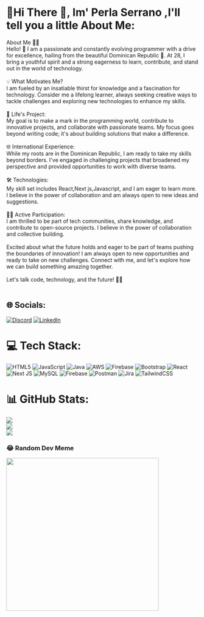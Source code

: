# 💫Hi There 👋, Im' Perla Serrano ,I'll tell you a little About Me:
About Me 👩‍💻<br>Hello! 👋 I am a passionate and constantly evolving programmer with a drive for excellence, hailing from the beautiful Dominican Republic 🌴. At 28, I bring a youthful spirit and a strong eagerness to learn, contribute, and stand out in the world of technology.<br><br>💡 What Motivates Me?<br>I am fueled by an insatiable thirst for knowledge and a fascination for technology. Consider me a lifelong learner, always seeking creative ways to tackle challenges and exploring new technologies to enhance my skills.<br><br>🚀 Life's Project:<br>My goal is to make a mark in the programming world, contribute to innovative projects, and collaborate with passionate teams. My focus goes beyond writing code; it's about building solutions that make a difference.<br><br>🌐 International Experience:<br>While my roots are in the Dominican Republic, I am ready to take my skills beyond borders. I've engaged in challenging projects that broadened my perspective and provided opportunities to work with diverse teams.<br><br>🛠️ Technologies:<br>My skill set includes React,Next js,Javascript, and I am eager to learn more. I believe in the power of collaboration and am always open to new ideas and suggestions.<br><br>👩‍💻 Active Participation:<br>I am thrilled to be part of tech communities, share knowledge, and contribute to open-source projects. I believe in the power of collaboration and collective building.<br><br>Excited about what the future holds and eager to be part of teams pushing the boundaries of innovation! I am always open to new opportunities and ready to take on new challenges. Connect with me, and let's explore how we can build something amazing together.<br><br>Let's talk code, technology, and the future! 🚀✨<br><br>


## 🌐 Socials:
[![Discord](https://img.shields.io/badge/Discord-%237289DA.svg?logo=discord&logoColor=white)](https://discord.gg/perlamassielserrano) [![LinkedIn](https://img.shields.io/badge/LinkedIn-%230077B5.svg?logo=linkedin&logoColor=white)](https://linkedin.com/in/https://www.linkedin.com/in/perla-serrano-257b9217b/) 

# 💻 Tech Stack:
![HTML5](https://img.shields.io/badge/html5-%23E34F26.svg?style=for-the-badge&logo=html5&logoColor=white) ![JavaScript](https://img.shields.io/badge/javascript-%23323330.svg?style=for-the-badge&logo=javascript&logoColor=%23F7DF1E) ![Java](https://img.shields.io/badge/java-%23ED8B00.svg?style=for-the-badge&logo=openjdk&logoColor=white) ![AWS](https://img.shields.io/badge/AWS-%23FF9900.svg?style=for-the-badge&logo=amazon-aws&logoColor=white) ![Firebase](https://img.shields.io/badge/firebase-%23039BE5.svg?style=for-the-badge&logo=firebase) ![Bootstrap](https://img.shields.io/badge/bootstrap-%238511FA.svg?style=for-the-badge&logo=bootstrap&logoColor=white) ![React](https://img.shields.io/badge/react-%2320232a.svg?style=for-the-badge&logo=react&logoColor=%2361DAFB) ![Next JS](https://img.shields.io/badge/Next-black?style=for-the-badge&logo=next.js&logoColor=white) ![MySQL](https://img.shields.io/badge/mysql-%2300000f.svg?style=for-the-badge&logo=mysql&logoColor=white) ![Firebase](https://img.shields.io/badge/Firebase-039BE5?style=for-the-badge&logo=Firebase&logoColor=white) ![Postman](https://img.shields.io/badge/Postman-FF6C37?style=for-the-badge&logo=postman&logoColor=white) ![Jira](https://img.shields.io/badge/jira-%230A0FFF.svg?style=for-the-badge&logo=jira&logoColor=white) ![TailwindCSS](https://img.shields.io/badge/tailwindcss-%2338B2AC.svg?style=for-the-badge&logo=tailwind-css&logoColor=white)
# 📊 GitHub Stats:
![](https://github-readme-stats.vercel.app/api?username=perlaserrano&theme=dark&hide_border=false&include_all_commits=false&count_private=false)<br/>
![](https://github-readme-streak-stats.herokuapp.com/?user=perlaserrano&theme=dark&hide_border=false)<br/>
![](https://github-readme-stats.vercel.app/api/top-langs/?username=perlaserrano&theme=dark&hide_border=false&include_all_commits=false&count_private=false&layout=compact)

### 😂 Random Dev Meme
<img src='https://randommeme-five.vercel.app/' style="height: 400px;"/>

<!-- Proudly created with GPRM ( https://gprm.itsvg.in ) -->
